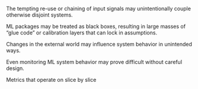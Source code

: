 The tempting re-use or chaining of input signals may unintentionally couple otherwise disjoint systems.

ML packages may be treated as black boxes, resulting in large masses of “glue code” or calibration layers that can lock in assumptions.

Changes in the external world may influence system behavior in unintended ways.

Even monitoring ML system behavior may prove difficult without careful design.

Metrics that operate on slice by slice

